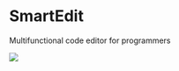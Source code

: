 # SmartEdit
Multifunctional code editor for programmers

<img src="https://travis-ci.org/ashotkhachatryan/SmartEdit.svg?branch=master"></img>
